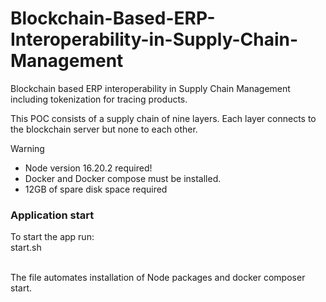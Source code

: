 # Blockchain-Based-ERP-Interoperability-in-Supply-Chain-Management
Blockchain based ERP interoperability in Supply Chain Management including tokenization for tracing products.

This POC consists of a supply chain of nine layers. Each layer connects to the blockchain server but none to each other.

> [!WARNING]
> - Node version 16.20.2 required!<br/>
> - Docker and Docker compose must be installed.<br/>
> - 12GB of spare disk space required<br/>


### Application start
To start the app run:<br/>
start.sh<br/>

<br/>
The file automates installation of Node packages and docker composer start.
